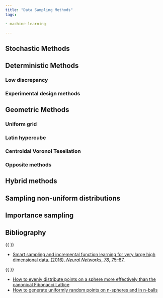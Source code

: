 ```yaml
---
title: "Data Sampling Methods"
tags:

- machine-learning

---
```


## Stochastic Methods

## Deterministic Methods

### Low discrepancy

### Experimental design methods

## Geometric Methods

### Uniform grid

### Latin hypercube

### Centroidal Voronoi Tesellation

### Opposite methods

## Hybrid methods

## Sampling non-uniform distributions

## Importance sampling

## Bibliography

{{ <rawhtml> }}
 <ul>
  <li>
<a href="https://www.sciencedirect.com/science/article/pii/S0893608015001768">
<div class="csl-entry"> Smart sampling and incremental function learning for
very large high dimensional data. (2016). <i>Neural Networks</i>, <i>78</i>,
75–87. </div> </a>
  </li>
</ul> 

{{ </rawhtml> }}

- [How to evenly distribute points on a sphere more effectively than the canonical Fibonacci Lattice](http://extremelearning.com.au/how-to-evenly-distribute-points-on-a-sphere-more-effectively-than-the-canonical-fibonacci-lattice/)
- [How to generate uniformly random points on n-spheres and in n-balls](http://extremelearning.com.au/how-to-generate-uniformly-random-points-on-n-spheres-and-n-balls/)